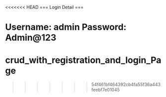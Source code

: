 <<<<<<< HEAD
=== Login Detail ===

Username: admin
Password: Admin@123
=======
# crud_with_registration_and_login_Page
>>>>>>> 54f461bf464392cb4fa55f36a443feebf7e01045
